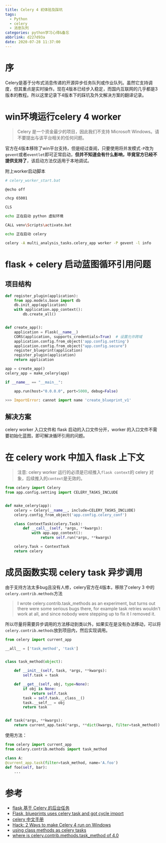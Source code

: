 ```yaml
---
title: Celery 4 初体验及踩坑
tags:
  - Python
  - celery
  - 消息队列
categories: python学习心得&备忘
abbrlink: d227d93a
date: 2020-07-28 11:37:00
---
```


# 序

Celery是基于分布式消息传递的开源异步任务队列或作业队列。虽然它支持调度，但其重点是实时操作。现在4版本已经步入稳定，而国内互联网的几乎都是3版本的教程。所以这里记录下4版本下的踩坑及外文解决方案的翻译记录。

# win环境运行celery 4 worker

> Celery 是一个资金最少的项目，因此我们不支持 Microsoft Windows。请不要提出与该平台相关的任何问题。

官方在4版本移除了win平台支持，但是经过查阅，只要使用将并发模式`-P`改为`gevent`或者`eventlet`即可正常启动，**但并不知道会有什么影响，毕竟官方已经不提供支持了**，该启动方法仅适用于本地调试。

附上worker启动脚本

```bash
# celery_worker_start.bat

@echo off

chcp 65001

CLS

echo 正在启动 python 虚拟环境

CALL venv\Scripts\activate.bat

echo 正在启动 celery

celery -A multi_analysis_tasks.celery_app worker -P gevent -l info
```

# flask + celery 启动蓝图循环引用问题

## 项目结构

```python
def register_plugin(application):
    from app.models.base import db
    db.init_app(application)
    with application.app_context():
        db.create_all()


def create_app():
    application = Flask(__name__)
    CORS(application, supports_credentials=True)  # 设置允许跨域
    application.config.from_object('app.config.setting')
    application.config.from_object("app.config.secure")
    register_blueprint(application)
    register_plugin(application)
    return application

app = create_app()
celery_app = make_celery(app)

if __name__ == "__main__":

    app.run(host="0.0.0.0", port=5000, debug=False)

>>> ImportError: cannot import name 'create_blueprint_v1'
```

## 解决方案

celery worker 入口文件和 flask 启动的入口文件分开，worker 的入口文件不需要初始化蓝图，即可解决循环引用的问题。

# 在 celery work 中加入 flask 上下文

> 注意: celery worker 运行的必须是已经推入`flask context`的 celery 对象，后续推入的`context`是无效的。

```python
from celery import Celery
from app.config.setting import CELERY_TASKS_INCLUDE


def make_celery(app):
    celery = Celery(__name__, include=CELERY_TASKS_INCLUDE)
    celery.config_from_object('app.config.celery_conf')

    class ContextTask(celery.Task):
        def __call__(self, *args, **kwargs):
            with app.app_context():
                return self.run(*args, **kwargs)

    celery.Task = ContextTask
    return celery
```

# 成员函数实现 celery task 异步调用

由于支持方法太多bug且没有人修，celery官方在4版本，移除了celery 3 中的`celery.contrib.methods`方法
> I wrote celery.contrib.task_methods as an experiment, but turns out there were some serious bugs
there, for example task retries wouldn't work at all, and since nobody were stepping up to fix it I removed it.

所以尽量将需要异步调用的方法移动到类以外，如果实在是没有办法移动，可以将`celery.contrib.methods`放到项目内，然后实现调用。

```python
from celery import current_app

__all__ = ['task_method', 'task']


class task_method(object):

    def __init__(self, task, *args, **kwargs):
        self.task = task

    def __get__(self, obj, type=None):
        if obj is None:
            return self.task
        task = self.task.__class__()
        task.__self__ = obj
        return task


def task(*args, **kwargs):
    return current_app.task(*args, **dict(kwargs, filter=task_method))

```

使用方法：

```python
from celery import current_app
from celery.contrib.methods import task_method

class A:
@current_app.task(filter=task_method, name='A.foo')
def foo(self, bar):
    ...
```


# 参考
- [flask 基于 Celery 的后台任务](http://docs.jinkan.org/docs/flask/patterns/celery.html)
- [Flask, blueprints uses celery task and got cycle import](https://stackoverflow.com/questions/29670961/flask-blueprints-uses-celery-task-and-got-cycle-import)
- [celery 中文手册](https://www.celerycn.io/ru-men/celery-jian-jie)
- [Hack: 2 Ways to make Celery 4 run on Windows](https://www.distributedpython.com/2018/08/21/celery-4-windows/)
- [using class methods as celery tasks](https://stackoverflow.com/questions/9250317/using-class-methods-as-celery-tasks)
- [where is celery.contrib.methods.task_method of 4.0](https://github.com/celery/celery/issues/3558)